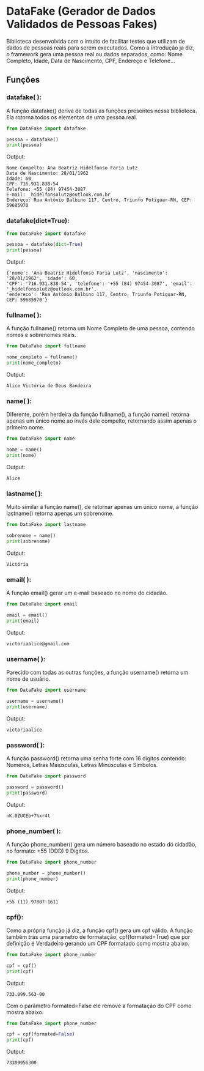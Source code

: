 # DataFake (Gerador de Dados Validados de Pessoas Fakes)


Biblioteca desenvolvida com o intuito de facilitar testes que utilizam de dados de pessoas 
reais para serem executados. Como a introdução ja diz, o framework gera uma pessoa real ou
dados separados, como: Nome Completo, Idade, Data de Nascimento, CPF, Endereço e Telefone...

## Funções

### datafake( ):
A função datafake() deriva de todas as funções presentes nessa biblioteca. Ela rotorna todos
os elementos de uma pessoa real.

```python
from DataFake import datafake

pessoa = datafake()
print(pessoa)
```
Output:
```
Nome Compelto: Ana Beatriz Hidelfonso Faria Lutz
Data de Nascimento: 28/01/1962
Idade: 60
CPF: 716.931.838-54
Telefone: +55 (84) 97454-3087
E-mail: _hidelfonsolutz@outlook.com.br
Endereço: Rua Antônio Balbino 117, Centro, Triunfo Potiguar-RN, CEP: 59685970
```
### datafake(dict=True):

```python
from DataFake import datafake

pessoa = datafake(dict=True)
print(pessoa)
```
Output:
```
{'nome': 'Ana Beatriz Hidelfonso Faria Lutz', 'nascimento': '28/01/1962', 'idade': 60,
'CPF': '716.931.838-54', 'telefone': '+55 (84) 97454-3087', 'email': '_hidelfonsolutz@outlook.com.br', 
'endereco': 'Rua Antônio Balbino 117, Centro, Triunfo Potiguar-RN, CEP: 59685970'}
```

### fullname( ):
A função fullname() retorna um Nome Completo de uma pessoa, contendo nomes e
sobrenomes reais.

```python
from DataFake import fullname

nome_completo = fullname()
print(nome_completo)
```
Output:
```
Alice Victória de Deus Bandeira
```
### name( ):
Diferente, porém herdeira da função fullname(), a função name() retorna apenas um único nome ao invés dele compelto,
retornando assim apenas o primeiro nome.

```python
from DataFake import name

nome = name()
print(nome)
```
Output:
```
Alice
```
### lastname( ):
Muito similar a função name(), de retornar apenas um único nome, a função lastname() retorna apenas um sobrenome.

```python
from DataFake import lastname

sobrenome = name()
print(sobrenome)
```
Output:
```
Victória
```
### email( ):
A função email() gerar um e-mail baseado no nome do cidadão.

```python
from DataFake import email

email = email()
print(email)
```
Output:
```
victoriaalice@gmail.com
```
### username( ):
Parecido com todas as outras funções, a função username() retorna um nome de usuário.

```python
from DataFake import username

username = username()
print(username)
```
Output:
```
victoriaalice
```
### password( ):
A função password() retorna uma senha forte com 16 digitos contendo: Numéros, Letras Maiúsculas, Letras Minúsculas e Símbolos.

```python
from DataFake import password

password = password()
print(password)
```
Output:
```
nK.0ZUCEb+7%xr4t
```
### phone_number( ):
A função phone_number() gera um número baseado no estado do cidadão, no formato: +55 (DDD) 9 Digitos.

```python
from DataFake import phone_number

phone_number = phone_number()
print(phone_number)
```
Output:
```
+55 (11) 97807-1611
```
### cpf():
Como a própria função já diz, a função cpf() gera um cpf válido. A função também trás uma parametro de formatação, cpf(formated=True) que por definição é Verdadeiro gerando um CPF formatado como mostra abaixo.

```python
from DataFake import phone_number

cpf = cpf()
print(cpf)
```
Output:
```
733.099.563-00
```

Com o parâmetro formated=False ele remove a formatação do CPF como mostra abaixo.

```python
from DataFake import phone_number

cpf = cpf(formated=False)
print(cpf)
```
Output:
```
73309956300
```
